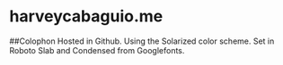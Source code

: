 harveycabaguio.me
=================

##Colophon
Hosted in Github. Using the Solarized color scheme. Set in Roboto Slab and Condensed from Googlefonts.
